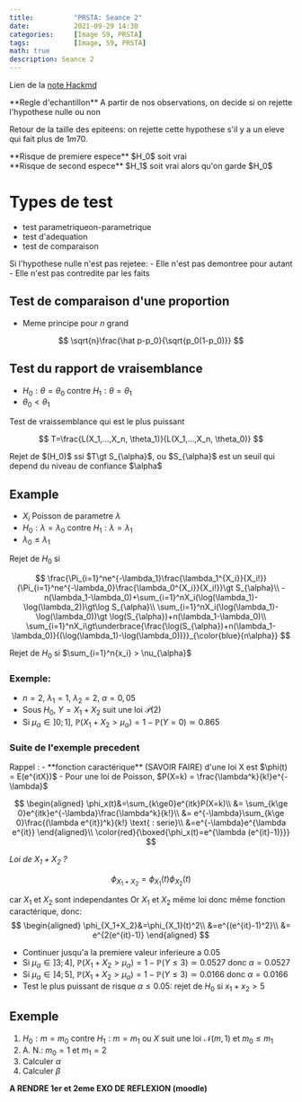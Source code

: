 ```yaml
---
title:          "PRSTA: Seance 2"
date:           2021-09-29 14:30
categories:     [Image S9, PRSTA]
tags:           [Image, S9, PRSTA]
math: true
description: Seance 2
---
```

Lien de la [note Hackmd](https://hackmd.io/@lemasymasa/BySfn0W4t)

<div class="alert alert-info" role="alert" markdown="1">
**Regle d'echantillon**
A partir de nos observations, on decide si on rejette l'hypothese nulle ou non
</div>

Retour de la taille des epiteens: on rejette cette hypothese s'il y a un eleve qui fait plus de $1m70$.

<div class="alert alert-info" role="alert" markdown="1">
**Risque de premiere espece**
$H_0$ soit vrai
</div>

<div class="alert alert-info" role="alert" markdown="1">
**Risque de second espece**
$H_1$ soit vrai alors qu'on garde $H_0$
</div>

# Types de test

- test parametriqueon-parametrique
- test d'adequation
- test de comparaison

<div class="alert alert-info" role="alert" markdown="1">
Si l'hypothese nulle n'est pas rejetee:
- Elle n'est pas demontree pour autant
- Elle n'est pas contredite par les faits
</div>

## Test de comparaison d'une proportion

- Meme principe pour $n$ grand

$$
\sqrt{n}\frac{\hat p-p_0}{\sqrt{p_0(1-p_0)}}
$$

## Test du rapport de vraisemblance

- $H_0:\theta=\theta_0$ contre $H_1:\theta=\theta_1$
- $\theta_0\lt\theta_1$

Test de vraissemblance qui est le plus puissant

$$
T=\frac{L(X_1,...,X_n, \theta_1)}{L(X_1,...,X_n, \theta_0)}
$$

<div class="alert alert-success" role="alert" markdown="1">
Rejet de $(H_0)$ ssi $T\gt S_{\alpha}$, ou $S_{\alpha}$ est un seuil qui depend du niveau de confiance $\alpha$
</div>

## Example

- $X_i$ Poisson de parametre $\lambda$
- $H_0:\lambda=\lambda_0$ contre $H_1:\lambda=\lambda_1$
- $\lambda_0\le\lambda_1$ 

Rejet de $H_0$ si

$$
\frac{\Pi_{i=1}^ne^{-\lambda_1}\frac{\lambda_1^{X_i}}{X_i!}}{\Pi_{i=1}^ne^{-\lambda_0}\frac{\lambda_0^{X_i}}{X_i!}}\gt S_{\alpha}\\
-n(\lambda_1-\lambda_0)+\sum_{i=1}^nX_i(\log(\lambda_1)-\log(\lambda_2))\gt\log S_{\alpha}\\
\sum_{i=1}^nX_i(\log(\lambda_1)-\log(\lambda_0))\gt \log(S_{\alpha})+n(\lambda_1-\lambda_0)\\
\sum_{i=1}^nX_i\gt\underbrace{\frac{\log(S_{\alpha})+n(\lambda_1-\lambda_0)}{(\log(\lambda_1)-\log(\lambda_0))}}_{\color{blue}{n\alpha}}
$$

Rejet de $H_0$ si $\sum_{i=1}^n{x_i} > \nu_{\alpha}$

### Exemple:

- $n=2$, $\lambda_1=1$, $\lambda_2=2$, $\alpha=0,05$
- Sous $H_0$, $Y=X_1+X_2$ suit une loi $\mathcal P(2)$
- Si $\mu_{\alpha}\in]0;1]$, $\mathbb P(X_1+X_2\gt\mu_{\alpha})=1-\mathbb P(Y=0)\simeq 0.865$

### Suite de l'exemple precedent

<div class="alert alert-info" role="alert" markdown="1">
Rappel : 
- **fonction caractérique** (SAVOIR FAIRE) d'une loi X est $\phi(t) = E(e^{itX})$ 
- Pour une loi de Poisson, $P(X=k) = \frac{\lambda^k}{k!}e^{-\lambda}$
</div>

$$
\begin{aligned}
\phi_x(t)&=\sum_{k\ge0}e^{itk}P(X=k)\\
&= \sum_{k\ge 0}e^{itk}e^{-\lambda}\frac{\lambda^k}{k!}\\
&= e^{-\lambda}\sum_{k\ge 0}\frac{(\lambda e^{it})^k}{k!}  \text{ : serie}\\
&=e^{-\lambda}e^{\lambda e^{it}}
\end{aligned}\\
\color{red}{\boxed{\phi_x(t)=e^{\lambda (e^{it}-1)}}}
$$

*Loi de $X_1+X_2$ ?*

$$
\phi_{X_1+X_2}=\phi_{X_1}(t)\phi_{X_2}(t)
$$

car $X_1$ et $X_2$ sont independantes
Or $X_1$ et $X_2$ même loi donc même fonction caractérique, donc:
$$
\begin{aligned}
\phi_{X_1+X_2}&=\phi_{X_1}(t)^2\\
&=e^{(e^{it}-1)^2}\\
&= e^{2(e^{it}-1)}
\end{aligned}
$$

- Continuer jusqu'a la premiere valeur inferieure a $0.05$
- Si $\mu_{\alpha}\in]3;4]$, $\mathbb P(X_1+X_2\gt\mu_{\alpha})=1-\mathbb P(Y\le 3)\simeq 0.0527$ donc $\alpha=0.0527$
- Si $\mu_{\alpha}\in]4;5]$, $\mathbb P(X_1+X_2\gt\mu_{\alpha})=1-\mathbb P(Y\le 3)\simeq 0.0166$ donc $\alpha=0.0166$
- Test le plus puissant de risque $\alpha \le 0.05$: rejet de $H_0$ si $x_1 + x_2 > 5$

## Exemple

1. $H_0:m=m_0$ contre $H_1:m=m_1$ ou $X$ suit une loi $\mathcal N(m,1)$ et $m_0\le m_1$
2. A. N.: $m_0=1$ et $m_1=2$
3. Calculer $\alpha$
4. Calculer $\beta$

**A RENDRE 1er et 2eme EXO DE REFLEXION (moodle)**